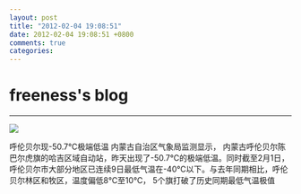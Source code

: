 ```yaml
---
layout: post
title: "2012-02-04 19:08:51"
date: 2012-02-04 19:08:51 +0800
comments: true
categories: 
---
```


# freeness's blog

----------

![](http://okqmqrbgo.bkt.clouddn.com/201202041908511.jpg)

>
呼伦贝尔现-50.7℃极端低温
内蒙古自治区气象局监测显示， 内蒙古呼伦贝尔陈巴尔虎旗的哈吉区域自动站，昨天出现了-50.7℃的极端低温。同时截至2月1日，呼伦贝尔市大部分地区已连续9日最低气温在-40℃以下。与去年同期相比，呼伦贝尔林区和牧区，温度偏低8℃至10℃， 5个旗打破了历史同期最低气温极值